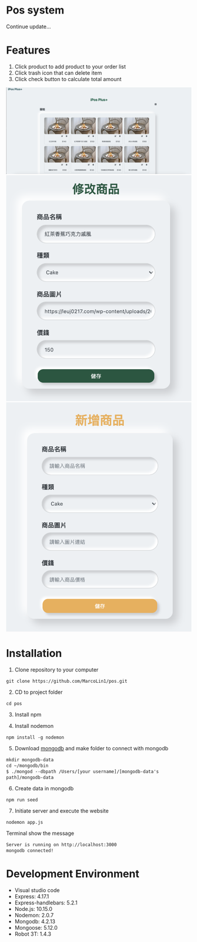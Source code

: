 # Pos system

Continue update...

# Features

1. Click product to add product to your order list
2. Click trash icon that can delete item
3. Click check button to calculate total amount

![image](https://github.com/MarcoLin1/pos/blob/master/mainPage.png)
![image](https://github.com/MarcoLin1/pos/blob/master/addProduct.png)
![image](https://github.com/MarcoLin1/pos/blob/master/editProduct.png)

# Installation

1. Clone repository to your computer

```
git clone https://github.com/MarcoLin1/pos.git
```

2. CD to project folder

```
cd pos
```

3. Install npm

4. Install nodemon

```
npm install -g nodemon
```

5. Download [mongodb](https://www.mongodb.com/) and make folder to connect with mongodb

```
mkdir mongodb-data
cd ~/mongodb/bin
$ ./mongod --dbpath /Users/[your username]/[mongodb-data's path]/mongodb-data
```

6. Create data in mongodb

```
npm run seed
```

7. Initiate server and execute the website

```
nodemon app.js
```

Terminal show the message

```
Server is running on http://localhost:3000
mongodb connected!
```

# Development Environment

- Visual studio code
- Express: 4.17.1
- Express-handlebars: 5.2.1
- Node.js: 10.15.0
- Nodemon: 2.0.7
- Mongodb: 4.2.13
- Mongoose: 5.12.0
- Robot 3T: 1.4.3
